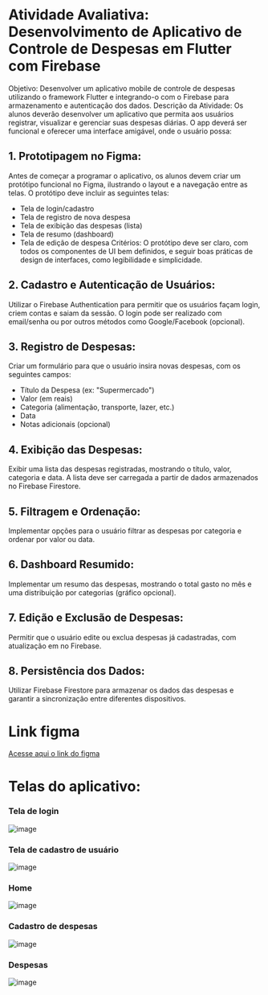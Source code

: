 # Atividade Avaliativa: Desenvolvimento de Aplicativo de Controle de Despesas em Flutter com Firebase

Objetivo: Desenvolver um aplicativo mobile de controle de despesas utilizando o framework Flutter e integrando-o com o Firebase para armazenamento e autenticação dos dados.
Descrição da Atividade:
Os alunos deverão desenvolver um aplicativo que permita aos usuários registrar, visualizar e gerenciar suas despesas diárias. O app deverá ser funcional e oferecer uma interface amigável, onde o usuário possa:

## 1.	Prototipagem no Figma:
Antes de começar a programar o aplicativo, os alunos devem criar um protótipo funcional no Figma, ilustrando o layout e a navegação entre as telas.
O protótipo deve incluir as seguintes telas:
- Tela de login/cadastro
- Tela de registro de nova despesa
- Tela de exibição das despesas (lista)
- Tela de resumo (dashboard)
- Tela de edição de despesa
Critérios: O protótipo deve ser claro, com todos os componentes de UI bem definidos, e seguir boas práticas de design de interfaces, como legibilidade e simplicidade.

## 2.	Cadastro e Autenticação de Usuários:
Utilizar o Firebase Authentication para permitir que os usuários façam login, criem contas e saiam da sessão.
O login pode ser realizado com email/senha ou por outros métodos como Google/Facebook (opcional).

## 3.	Registro de Despesas:
Criar um formulário para que o usuário insira novas despesas, com os seguintes campos:
- Título da Despesa (ex: "Supermercado")
- Valor (em reais)
- Categoria (alimentação, transporte, lazer, etc.)
- Data
- Notas adicionais (opcional)
    
## 4.	Exibição das Despesas:
Exibir uma lista das despesas registradas, mostrando o título, valor, categoria e data.
A lista deve ser carregada a partir de dados armazenados no Firebase Firestore.

## 5.	Filtragem e Ordenação:
Implementar opções para o usuário filtrar as despesas por categoria e ordenar por valor ou data.

## 6.	Dashboard Resumido:
Implementar um resumo das despesas, mostrando o total gasto no mês e uma distribuição por categorias (gráfico opcional).

## 7.	Edição e Exclusão de Despesas:
Permitir que o usuário edite ou exclua despesas já cadastradas, com atualização em no Firebase.
 	
## 8.	Persistência dos Dados:
Utilizar Firebase Firestore para armazenar os dados das despesas e garantir a sincronização entre diferentes dispositivos.

# Link figma
<a href="https://www.figma.com/design/kuqPGYqsi5icGtD29VaUU9/Finance-Management-Mobile?node-id=7020-3430&t=M0SDLl2R4zVTBmpi-1" tagert="_blank">Acesse aqui o link do figma</a>

# Telas do aplicativo:
### Tela de login
![image](https://github.com/user-attachments/assets/209ee489-d187-446a-849b-112f2b340626)
### Tela de cadastro de usuário
![image](https://github.com/user-attachments/assets/a8c8151b-2714-4b16-934a-981df6ec2338)
### Home
![image](https://github.com/user-attachments/assets/ba7d5fee-c2c1-41ff-8e5e-ac4a5d288ae6)
### Cadastro de despesas
![image](https://github.com/user-attachments/assets/a2aa033f-baa5-4d61-abdb-70406ccfc953)
### Despesas
![image](https://github.com/user-attachments/assets/7e468167-9a14-4283-beb5-470ca697e99e)
